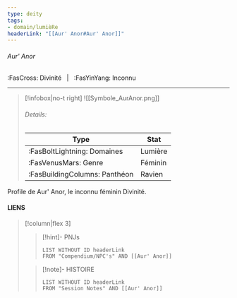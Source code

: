 ```yaml
---
type: deity
tags:
- domain/lumièRe
headerLink: "[[Aur' Anor#Aur' Anor]]"
---
```


###### Aur' Anor
<span class="sub2">:FasCross: Divinité &nbsp; | &nbsp; :FasYinYang: Inconnu</span>
___

> [!infobox|no-t right]
> ![[Symbole_AurAnor.png]]
> ###### Details:
> | Type | Stat |
> | ---- | ---- |
> | :FasBoltLightning: Domaines | Lumière |
> | :FasVenusMars: Genre | Féminin |
> | :FasBuildingColumns: Panthéon | Ravien |

Profile de Aur' Anor, le inconnu féminin Divinité.

#### LIENS
> [!column|flex 3]
>> [!hint]-  PNJs
>>```dataview
>>LIST WITHOUT ID headerLink
>>FROM "Compendium/NPC's" AND [[Aur' Anor]] 
>
>>[!note]- HISTOIRE
>>```dataview
>>LIST WITHOUT ID headerLink
>>FROM "Session Notes" AND [[Aur' Anor]]